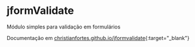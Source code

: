 # jformValidate
Módulo simples para validação em formulários

Documentação em [christianfortes.github.io/jformvalidate](http://christianfortes.github.io/jformvalidate){:target="_blank"}
